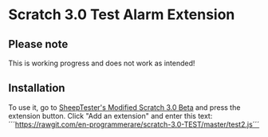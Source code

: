 # Scratch 3.0 Test Alarm Extension

## Please note
This is working progress and does not work as intended!

## Installation
To use it, go to [SheepTester's Modified Scratch 3.0 Beta](https://sheeptester.github.io/scratch-gui/) and press the extension button. Click "Add an extension" and enter this text:
´´´https://rawgit.com/en-programmerare/scratch-3.0-TEST/master/test2.js´´´
